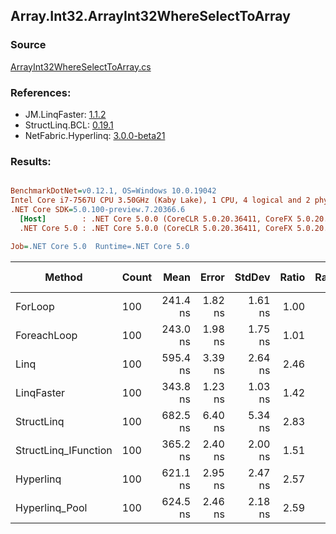 ﻿## Array.Int32.ArrayInt32WhereSelectToArray

### Source
[ArrayInt32WhereSelectToArray.cs](../LinqBenchmarks/Array/Int32/ArrayInt32WhereSelectToArray.cs)

### References:
- JM.LinqFaster: [1.1.2](https://www.nuget.org/packages/JM.LinqFaster/1.1.2)
- StructLinq.BCL: [0.19.1](https://www.nuget.org/packages/StructLinq.BCL/0.19.1)
- NetFabric.Hyperlinq: [3.0.0-beta21](https://www.nuget.org/packages/NetFabric.Hyperlinq/3.0.0-beta21)

### Results:
``` ini

BenchmarkDotNet=v0.12.1, OS=Windows 10.0.19042
Intel Core i7-7567U CPU 3.50GHz (Kaby Lake), 1 CPU, 4 logical and 2 physical cores
.NET Core SDK=5.0.100-preview.7.20366.6
  [Host]        : .NET Core 5.0.0 (CoreCLR 5.0.20.36411, CoreFX 5.0.20.36411), X64 RyuJIT
  .NET Core 5.0 : .NET Core 5.0.0 (CoreCLR 5.0.20.36411, CoreFX 5.0.20.36411), X64 RyuJIT

Job=.NET Core 5.0  Runtime=.NET Core 5.0  

```
|               Method | Count |     Mean |   Error |  StdDev | Ratio | RatioSD | Code Size |  Gen 0 | Gen 1 | Gen 2 | Allocated | CacheMisses/Op | BranchMispredictions/Op |
|--------------------- |------ |---------:|--------:|--------:|------:|--------:|----------:|-------:|------:|------:|----------:|---------------:|------------------------:|
|              ForLoop |   100 | 241.4 ns | 1.82 ns | 1.61 ns |  1.00 |    0.00 |     593 B | 0.4168 |     - |     - |     872 B |              2 |                       0 |
|          ForeachLoop |   100 | 243.0 ns | 1.98 ns | 1.75 ns |  1.01 |    0.01 |     593 B | 0.4168 |     - |     - |     872 B |              1 |                       0 |
|                 Linq |   100 | 595.4 ns | 3.39 ns | 2.64 ns |  2.46 |    0.01 |    1599 B | 0.3710 |     - |     - |     776 B |              3 |                       2 |
|           LinqFaster |   100 | 343.8 ns | 1.23 ns | 1.03 ns |  1.42 |    0.01 |     796 B | 0.3095 |     - |     - |     648 B |              2 |                       1 |
|           StructLinq |   100 | 682.5 ns | 6.40 ns | 5.34 ns |  2.83 |    0.03 |    1941 B | 0.1297 |     - |     - |     272 B |              2 |                       2 |
| StructLinq_IFunction |   100 | 365.2 ns | 2.40 ns | 2.00 ns |  1.51 |    0.02 |    1771 B | 0.1297 |     - |     - |     272 B |              2 |                       1 |
|            Hyperlinq |   100 | 621.1 ns | 2.95 ns | 2.47 ns |  2.57 |    0.02 |    1404 B | 0.1068 |     - |     - |     224 B |              2 |                       2 |
|       Hyperlinq_Pool |   100 | 624.5 ns | 2.46 ns | 2.18 ns |  2.59 |    0.02 |    1897 B | 0.0267 |     - |     - |      56 B |              1 |                       2 |
